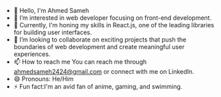- 👋  Hello, I'm Ahmed Sameh
- 👀 I’m interested in web developer focusing on front-end development.
- 🌱  Currently, I'm honing my skills in React.js, one of the leading libraries for building user interfaces.
- 💞️ I’m looking to collaborate on exciting projects that push the boundaries of web development and create meaningful user experiences.
- 📫 How to reach me You can reach me through ahmedsameh2424@gmail.com or connect with me on LinkedIn.
- 😄 Pronouns: He/Him 
- ⚡ Fun fact:I'm an avid fan of anime, gaming, and swimming.
